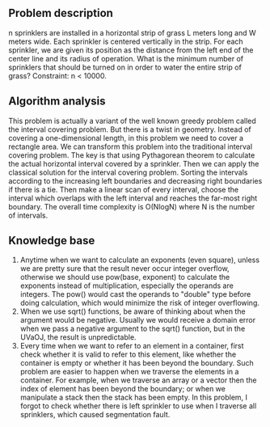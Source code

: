 ## Problem description

n sprinklers are installed in a horizontal strip of grass L meters long and W meters wide. Each sprinkler is centered vertically in the strip. For each sprinkler, we are given its position as the distance from the left end of the center line and its radius of operation. What is the minimum number of sprinklers that should be turned on in order to water the entire strip of grass? Constraint: n < 10000.

## Algorithm analysis

This problem is actually a variant of the well known greedy problem called the interval covering problem. But there is a twist in geometry. Instead of covering a one-dimensional length, in this problem we need to cover a rectangle area.
We can transform this problem into the traditional interval covering problem. The key is that using Pythagorean theorem to calculate the actual horizontal interval covered by a sprinkler. Then we can apply the classical solution for the interval covering problem.
Sorting the intervals according to the increasing left boundaries and decreasing right boundaries if there is a tie. Then make a linear scan of every interval, choose the interval which overlaps with the left interval and reaches the far-most right boundary.
The overall time complexity is O(NlogN) where N is the number of intervals.

## Knowledge base

1. Anytime when we want to calculate an exponents (even square), unless we are pretty sure that the result never occur integer overflow, otherwise we should use pow(base, exponent) to calculate the exponents instead of multiplication, especially the operands are integers.
   The pow() would cast the operands to "double" type before doing calculation, which would minimize the risk of integer overflowing.
2. When we use sqrt() functions, be aware of thinking about when the argument would be negative. Usually we would receive a domain error when we pass a negative argument to the sqrt() function, but in the UVaOJ, the result is unpredictable.
3. Every time when we want to refer to an element in a container, first check whether it is valid to refer to this element, like whether the container is empty or whether it has been beyond the boundary. Such problem are easier to happen when we traverse the elements in a container. For example, when we traverse an array or a vector then the index of element has been beyond the boundary; or when we manipulate a stack then the stack has been empty.
   In this problem, I forgot to check whether there is left sprinkler to use when I traverse all sprinklers, which caused segmentation fault.